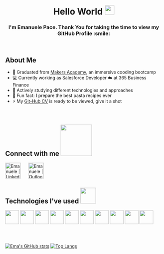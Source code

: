 <h1 align='center'> Hello World <img src = "https://raw.githubusercontent.com/MartinHeinz/MartinHeinz/master/wave.gif" width = 30px> </h1>

<h3 align='center' size='60px' >I'm Emanuele Pace. Thank You for taking the time to view my GitHub Profile :smile: </h3>

<div align='left' size='100px'> 

<br>

<h2 align='left'> About Me </h2>


- :blue_book:  Graduated from [Makers Academy](https://www.makers.tech), an immersive cooding bootcamp
- :computer:  Currently working as Salesforce Developer ☁️ at 365 Business Finance
- :office:  Actively studying different technologies and approaches 
- :spaghetti: Fun fact: I prepare the best pasta recipes ever
- ⚡ My [Git-Hub CV](https://github.com/Emanuele-20/CV)  is ready to be viewed, give it a shot


<br/>

</div>
<h2 align='left'> Connect with me <img src='https://raw.githubusercontent.com/ShahriarShafin/ShahriarShafin/main/Assets/handshake.gif' width="100px"> </h2>


  
[<img style="padding-right: 20px; padding left: 20px;" align="center" alt="Emanuele | LinkedIn" width="50px" src="https://upload.wikimedia.org/wikipedia/commons/c/c9/Linkedin.svg" target='_blank'/>](https://www.linkedin.com/in/emanuele-pace10/)
[<img style="padding-right: 20px; padding left: 20px;" align="center" alt="Emanuele | Outlook" width="50px" src="https://upload.wikimedia.org/wikipedia/commons/9/90/Outlook.com_icon_%282012-2019%29.svg" />](mailto:emanuele.10@outlook.it)



<h2 align='left'> Technologies I've used <img src = "https://media2.giphy.com/media/QssGEmpkyEOhBCb7e1/giphy.gif?cid=ecf05e47a0n3gi1bfqntqmob8g9aid1oyj2wr3ds3mg700bl&rid=giphy.gif" width = 50px> </h2>

<p align = 'left'>
<img width ='44px' align='center' src ='https://raw.githubusercontent.com/rahulbanerjee26/githubAboutMeGenerator/main/icons/html.svg'>
<img width ='44px' align='center' src ='https://raw.githubusercontent.com/rahulbanerjee26/githubAboutMeGenerator/main/icons/css.svg'>
<img width ='44px' align='center' src ='https://raw.githubusercontent.com/rahulbanerjee26/githubAboutMeGenerator/main/icons/javascript.svg'>
<img width ='44px' align='center' src ='https://raw.githubusercontent.com/rahulbanerjee26/githubAboutMeGenerator/main/icons/nodejs.svg'>
<img width ='44px' align='center' src ='https://raw.githubusercontent.com/rahulbanerjee26/githubAboutMeGenerator/main/icons/reactjs.svg'>
<img width ='44px' align='center' src ='https://raw.githubusercontent.com/rahulbanerjee26/githubAboutMeGenerator/main/icons/ruby.svg'>
<img width ='44px' align='center' src ='https://raw.githubusercontent.com/rahulbanerjee26/githubAboutMeGenerator/main/icons/jasmine.svg'>
<img width ='44px' align='center' src ='https://raw.githubusercontent.com/rahulbanerjee26/githubAboutMeGenerator/main/icons/jest.svg'>
<img width ='44px' align='center' src ='https://raw.githubusercontent.com/rahulbanerjee26/githubAboutMeGenerator/main/icons/git.svg'>
<img width ='44px' align='center' src ='https://raw.githubusercontent.com/rahulbanerjee26/githubAboutMeGenerator/main/icons/github.svg'>

</p>

<br>
<br>


[![Ema's GitHub stats](https://github-readme-stats.vercel.app/api?username=Emanuele-20)](https://github.com/anuraghazra/github-readme-stats)
[![Top Langs](https://github-readme-stats.vercel.app/api/top-langs/?username=Emanuele-20&layout=compact)](https://github.com/anuraghazra/github-readme-stats)
